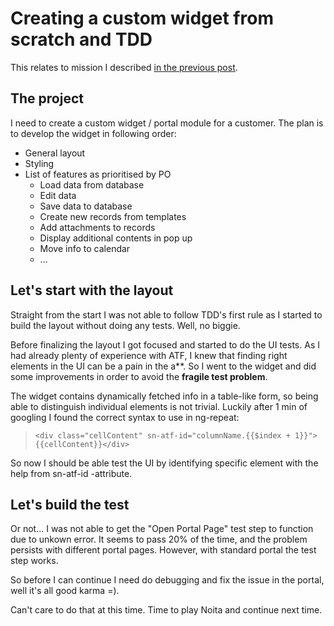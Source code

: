 # Creating a custom widget from scratch and TDD

This relates to mission I described [in the previous post](/blog/post/tdd_servicenow_intro/).

## The project

I need to create a custom widget / portal module for a customer. The plan is to develop the widget in following order:
* General layout
* Styling
* List of features as prioritised by PO
  * Load data from database
  * Edit data
  * Save data to database
  * Create new records from templates
  * Add attachments to records
  * Display additional contents in pop up
  * Move info to calendar
  * ...

## Let's start with the layout

Straight from the start I was not able to follow TDD's first rule as I started to build the layout without doing any tests. Well, no biggie.

Before finalizing the layout I got focused and started to do the UI tests. As I had already plenty of experience with ATF, I knew that finding right elements in the UI can be a pain in the a**. So I went to the widget and did some improvements in order to avoid the **fragile test problem**. 

The widget contains dynamically fetched info in a table-like form, so being able to distinguish individual elements is not trivial. Luckily after 1 min of googling I found the correct syntax to use in ng-repeat: 
>`<div class="cellContent" sn-atf-id="columnName.{{$index + 1}}">{{cellContent}}</div>`

So now I should be able test the UI by identifying specific element with the help from sn-atf-id -attribute. 

## Let's build the test

Or not... I was not able to get the "Open Portal Page" test step to function due to unkown error. It seems to pass 20% of the time, and the problem persists with different portal pages. However, with standard portal the test step works.

So before I can continue I need do debugging and fix the issue in the portal, well it's all good karma =). 

Can't care to do that at this time. Time to play Noita and continue next time.